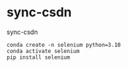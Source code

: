 # sync-csdn
sync-csdn



```commandline
conda create -n selenium python=3.10
conda activate selenium
pip install selenium
```